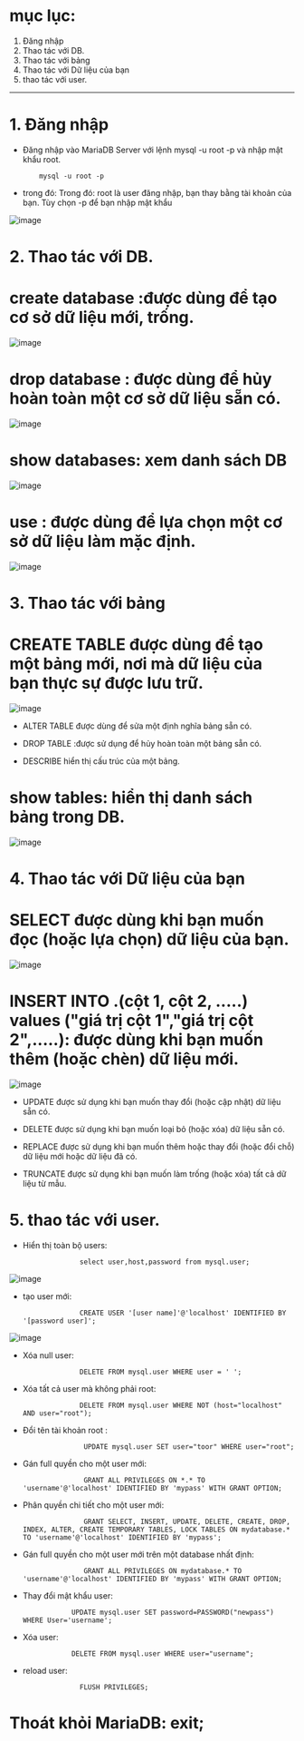 # mục lục:

1. Đăng nhập
2. Thao tác với DB.
3. Thao tác với bảng
4. Thao tác với Dữ liệu của bạn
5. thao tác với user.

-----------------------------------------------------------------


# 1. Đăng nhập

- Đăng nhập vào MariaDB Server với lệnh mysql -u root -p và nhập mật khẩu root.

          mysql -u root -p
        
- trong đó: Trong đó: root là user đăng nhập, bạn thay bằng tài khoản của bạn. Tùy chọn -p để bạn nhập mật khẩu

![image](https://user-images.githubusercontent.com/95491130/183024205-a3bba9e6-af93-415b-97d8-1bad1215595b.png)


# 2. Thao tác với DB.

# create database <db name> :được dùng để tạo cơ sở dữ liệu mới, trống.
          
![image](https://user-images.githubusercontent.com/95491130/183239000-3b8437ba-b146-4674-9489-867204fcc348.png)

# drop database <db name> : được dùng để hủy hoàn toàn một cơ sở dữ liệu sẵn có.
          
![image](https://user-images.githubusercontent.com/95491130/183238975-967c65f6-7aa4-4b4e-823f-9c777ba50d4e.png)

# show databases:  xem danh sách DB

![image](https://user-images.githubusercontent.com/95491130/183238375-7822301b-80f9-49d5-b963-3782ce140863.png)

# use <db name>: được dùng để lựa chọn một cơ sở dữ liệu làm mặc định.
          
![image](https://user-images.githubusercontent.com/95491130/183238929-2ffc3caf-8fe9-4892-80d9-2d6908e4648e.png)
 
# 3. Thao tác với bảng

# CREATE TABLE được dùng để tạo một bảng mới, nơi mà dữ liệu của bạn thực sự được lưu trữ.
          
![image](https://user-images.githubusercontent.com/95491130/183239374-63b2efcd-72bc-4d40-91e0-0a9abca18a03.png)

- ALTER TABLE được dùng để sửa một định nghĩa bảng sẵn có.

- DROP TABLE <name table> :được sử dụng để hủy hoàn toàn một bảng sẵn có.

- DESCRIBE hiển thị cấu trúc của một bảng.
          
# show tables: hiển thị danh sách bảng trong DB.
          
![image](https://user-images.githubusercontent.com/95491130/183238872-7e4f5b67-04ff-435a-a1e2-f4416db8fc91.png)

# 4. Thao tác với Dữ liệu của bạn
  
# SELECT được dùng khi bạn muốn đọc (hoặc lựa chọn) dữ liệu của bạn.
          
![image](https://user-images.githubusercontent.com/95491130/183238883-bd267017-ef59-4f77-98d5-d2e03fafa7b5.png)

# INSERT INTO <name db>.<name table>(cột 1, cột 2, .....) values ("giá trị cột 1","giá trị cột 2",.....):  được dùng khi bạn muốn thêm (hoặc chèn) dữ liệu mới.
          
![image](https://user-images.githubusercontent.com/95491130/183238723-7d351442-e15a-4e39-b67c-f44638939f31.png)
          
- UPDATE được sử dụng khi bạn muốn thay đổi (hoặc cập nhật) dữ liệu sẵn có.

- DELETE được sử dụng khi bạn muốn loại bỏ (hoặc xóa) dữ liệu sẵn có.

- REPLACE được sử dụng khi bạn muốn thêm hoặc thay đổi (hoặc đổi chỗ) dữ liệu mới hoặc dữ liệu đã có.

- TRUNCATE được sử dụng khi bạn muốn làm trống (hoặc xóa) tất cả dữ liệu từ mẫu.
  
# 5. thao tác với user.
  
          
- Hiển thị toàn bộ users:

                    select user,host,password from mysql.user;

![image](https://user-images.githubusercontent.com/95491130/183241417-57c70532-7d69-42cd-8d5b-b2e7145f89f1.png)

- tạo user mới:
           
                    CREATE USER '[user name]'@'localhost' IDENTIFIED BY '[password user]';

![image](https://user-images.githubusercontent.com/95491130/183241632-f92f8bfe-428c-4e13-939a-20ce4d8adc76.png)
 
- Xóa null user:

                    DELETE FROM mysql.user WHERE user = ' ';

- Xóa tất cả user mà không phải root:

                    DELETE FROM mysql.user WHERE NOT (host="localhost" AND user="root");

- Đổi tên tài khoản root :

                     UPDATE mysql.user SET user="toor" WHERE user="root";

- Gán full quyền cho một user mới:

                     GRANT ALL PRIVILEGES ON *.* TO 'username'@'localhost' IDENTIFIED BY 'mypass' WITH GRANT OPTION;

- Phân quyền chi tiết cho một user mới:

                     GRANT SELECT, INSERT, UPDATE, DELETE, CREATE, DROP, INDEX, ALTER, CREATE TEMPORARY TABLES, LOCK TABLES ON mydatabase.* TO 'username'@'localhost' IDENTIFIED BY 'mypass';

- Gán full quyền cho một user mới trên một database nhất định:

                     GRANT ALL PRIVILEGES ON mydatabase.* TO 'username'@'localhost' IDENTIFIED BY 'mypass' WITH GRANT OPTION;

- Thay đổi mật khẩu user:

                  UPDATE mysql.user SET password=PASSWORD("newpass") WHERE User='username';

- Xóa user:

                  DELETE FROM mysql.user WHERE user="username";

- reload user:

                    FLUSH PRIVILEGES;
          
# Thoát khỏi MariaDB: exit;
